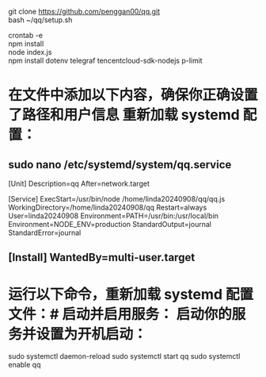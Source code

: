 git clone https://github.com/penggan00/qq.git  
bash ~/qq/setup.sh



crontab -e  
npm install  
node index.js  
npm install dotenv telegraf tencentcloud-sdk-nodejs p-limit


# 在文件中添加以下内容，确保你正确设置了路径和用户信息 重新加载 systemd 配置： 
sudo nano /etc/systemd/system/qq.service 
------------------------------------------------------------
[Unit]
Description=qq
After=network.target

[Service]
ExecStart=/usr/bin/node /home/linda20240908/qq/qq.js
WorkingDirectory=/home/linda20240908/qq
Restart=always
User=linda20240908
Environment=PATH=/usr/bin:/usr/local/bin
Environment=NODE_ENV=production
StandardOutput=journal
StandardError=journal

[Install]
WantedBy=multi-user.target
-------------------------------------------------------------------------------------------------------------
# 运行以下命令，重新加载 systemd 配置文件：# 启动并启用服务： 启动你的服务并设置为开机启动：
sudo systemctl daemon-reload
sudo systemctl start qq
sudo systemctl enable qq